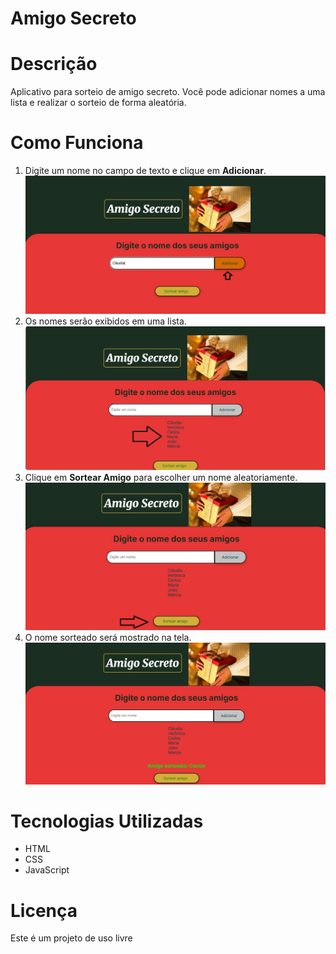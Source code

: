 # Amigo Secreto

# Descrição
Aplicativo para sorteio de amigo secreto. Você pode adicionar nomes a uma lista e realizar o sorteio de forma aleatória.

# Como Funciona
1. Digite um nome no campo de texto e clique em **Adicionar**.
   ![Imagem adicionando nome](https://github.com/Nana210407/SorteioAmigoSecreto/blob/main/imagem1.jpg)
2. Os nomes serão exibidos em uma lista.
   ![Imagem mostrando a lista de nomes](https://github.com/Nana210407/SorteioAmigoSecreto/blob/main/imagem2.jpg)
3. Clique em **Sortear Amigo** para escolher um nome aleatoriamente.
   ![Imagem clicando no botão de sorteio](https://github.com/Nana210407/SorteioAmigoSecreto/blob/main/imagem3.jpg)
4. O nome sorteado será mostrado na tela.
   ![Imagem do nome sorteado](https://github.com/Nana210407/SorteioAmigoSecreto/blob/main/imagem4.jpg)

# Tecnologias Utilizadas
- HTML
- CSS
- JavaScript

# Licença
Este é um projeto de uso livre
